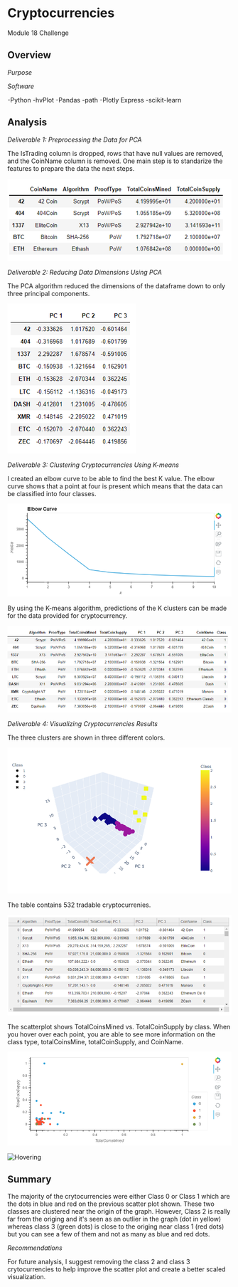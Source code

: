 # Cryptocurrencies
Module 18 Challenge

## Overview

*Purpose*


*Software*

-Python
-hvPlot
-Pandas
-path
-Plotly Express
-scikit-learn

## Analysis

*Deliverable 1: Preprocessing the Data for PCA*

The IsTrading column is dropped, rows that have null values are removed, and the CoinName column is removed. One main step is to standarize the features to prepare the data the next steps.

![Data Preprocessing](https://github.com/nadiezhdamhb/Cryptocurrencies/blob/main/Resources/Deliverable1.png)


*Deliverable 2: Reducing Data Dimensions Using PCA*

The PCA algorithm reduced the dimensions of the dataframe down to only three principal components. 

![PCA Dimensions](https://github.com/nadiezhdamhb/Cryptocurrencies/blob/main/Resources/Deliverable2.png)


*Deliverable 3: Clustering Cryptocurrencies Using K-means*

I created an elbow curve to be able to find the best K value. The elbow curve shows that a point at four is present which means that the data can be classified into four classes. 

![Elbow Curve](https://github.com/nadiezhdamhb/Cryptocurrencies/blob/main/Resources/Deliverable3.png)

By using the K-means algorithm, predictions of the K clusters can be made for the data provided for cryptocurrency.

![Table](https://github.com/nadiezhdamhb/Cryptocurrencies/blob/main/Resources/Deliverable3_df.png)

*Deliverable 4: Visualizing Cryptocurrencies Results*

The three clusters are shown in three different colors. 

![Clusters](https://github.com/nadiezhdamhb/Cryptocurrencies/blob/main/Resources/Deliverable4_fig.png)

The table contains 532 tradable cryptocurrenies.

![Table of Tradable Crypto](https://github.com/nadiezhdamhb/Cryptocurrencies/blob/main/Resources/Deliverable4_table.png)

The scatterplot shows TotalCoinsMined vs. TotalCoinSupply by class. When you hover over each point, you are able to see more information on the class type, totalCoinsMine, totalCoinSupply, and CoinName.

![Scatter Plot](https://github.com/nadiezhdamhb/Cryptocurrencies/blob/main/Resources/Deliverable4_fig2.png)


![Hovering](https://user-images.githubusercontent.com/102566199/184518578-8fa80e98-5177-44a4-a26a-83b9f01a947f.png)

## Summary

The majority of the crytocurrencies were either Class 0 or Class 1 which are the dots in blue and red on the previous scatter plot shown. These two classes are clustered near the origin of the graph. However, Class 2 is really far from the origing and it's seen as an outlier in the graph (dot in yellow) whereas class 3 (green dots) is close to the origing near class 1 (red dots) but you can see a few of them and not as many as blue and red dots.


*Recommendations*

For future analysis, I suggest removing the class 2 and class 3 crytocurrencies to help improve the scatter plot and create a better scaled visualization. 
